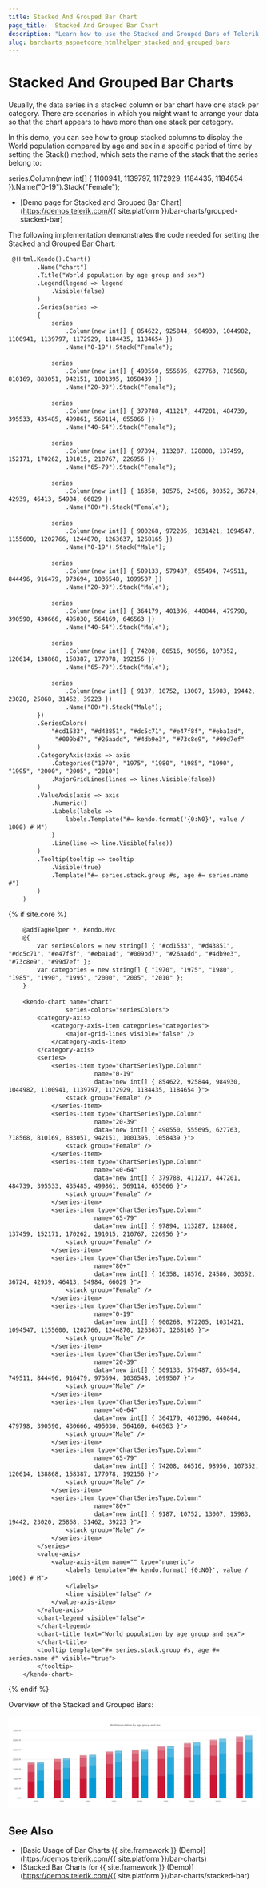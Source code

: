 ```yaml
---
title: Stacked And Grouped Bar Chart
page_title:  Stacked And Grouped Bar Chart
description: "Learn how to use the Stacked and Grouped Bars of Telerik UI Bar Charts component for {{ site.framework }}."
slug: barcharts_aspnetcore_htmlhelper_stacked_and_grouped_bars
---
```


# Stacked And Grouped Bar Charts

Usually, the data series in a stacked column or bar chart have one stack per category. There are scenarios in which you might want to arrange your data so that the chart appears to have more than one stack per category.

In this demo, you can see how to group stacked columns to display the World population compared by age and sex in a specific period of time by setting the Stack() method, which sets the name of the stack that the series belong to:

series.Column(new int[] { 1100941, 1139797, 1172929, 1184435, 1184654 }).Name("0-19").Stack("Female");

* [Demo page for Stacked and Grouped Bar Chart](https://demos.telerik.com/{{ site.platform }}/bar-charts/grouped-stacked-bar)

The following implementation demonstrates the code needed for setting the Stacked and Grouped Bar Chart:

```HtmlHelper
 @(Html.Kendo().Chart()
        .Name("chart")
        .Title("World population by age group and sex")
        .Legend(legend => legend
            .Visible(false)
        )
        .Series(series =>
        {
            series
                .Column(new int[] { 854622, 925844, 984930, 1044982, 1100941, 1139797, 1172929, 1184435, 1184654 })
                .Name("0-19").Stack("Female");

            series
                .Column(new int[] { 490550, 555695, 627763, 718568, 810169, 883051, 942151, 1001395, 1058439 })
                .Name("20-39").Stack("Female");

            series
                .Column(new int[] { 379788, 411217, 447201, 484739, 395533, 435485, 499861, 569114, 655066 })
                .Name("40-64").Stack("Female");

            series
                .Column(new int[] { 97894, 113287, 128808, 137459, 152171, 170262, 191015, 210767, 226956 })
                .Name("65-79").Stack("Female");

            series
                .Column(new int[] { 16358, 18576, 24586, 30352, 36724, 42939, 46413, 54984, 66029 })
                .Name("80+").Stack("Female");

            series
                .Column(new int[] { 900268, 972205, 1031421, 1094547, 1155600, 1202766, 1244870, 1263637, 1268165 })
                .Name("0-19").Stack("Male");

            series
                .Column(new int[] { 509133, 579487, 655494, 749511, 844496, 916479, 973694, 1036548, 1099507 })
                .Name("20-39").Stack("Male");

            series
                .Column(new int[] { 364179, 401396, 440844, 479798, 390590, 430666, 495030, 564169, 646563 })
                .Name("40-64").Stack("Male");

            series
                .Column(new int[] { 74208, 86516, 98956, 107352, 120614, 138868, 158387, 177078, 192156 })
                .Name("65-79").Stack("Male");

            series
                .Column(new int[] { 9187, 10752, 13007, 15983, 19442, 23020, 25868, 31462, 39223 })
                .Name("80+").Stack("Male");
        })
        .SeriesColors(
            "#cd1533", "#d43851", "#dc5c71", "#e47f8f", "#eba1ad",
             "#009bd7", "#26aadd", "#4db9e3", "#73c8e9", "#99d7ef"
        )
        .CategoryAxis(axis => axis
            .Categories("1970", "1975", "1980", "1985", "1990", "1995", "2000", "2005", "2010")
            .MajorGridLines(lines => lines.Visible(false))
        )
        .ValueAxis(axis => axis
            .Numeric()
            .Labels(labels =>
                labels.Template("#= kendo.format('{0:N0}', value / 1000) # M")
            )
            .Line(line => line.Visible(false))
        )
        .Tooltip(tooltip => tooltip
            .Visible(true)
            .Template("#= series.stack.group #s, age #= series.name #")
        )
    )
```
{% if site.core %}
```TagHelper
    @addTagHelper *, Kendo.Mvc
    @{
        var seriesColors = new string[] { "#cd1533", "#d43851", "#dc5c71", "#e47f8f", "#eba1ad", "#009bd7", "#26aadd", "#4db9e3", "#73c8e9", "#99d7ef" };
        var categories = new string[] { "1970", "1975", "1980", "1985", "1990", "1995", "2000", "2005", "2010" };
    }

    <kendo-chart name="chart"
                series-colors="seriesColors">
        <category-axis>
            <category-axis-item categories="categories">
                <major-grid-lines visible="false" />
            </category-axis-item>
        </category-axis>
        <series>
            <series-item type="ChartSeriesType.Column"
                        name="0-19"
                        data="new int[] { 854622, 925844, 984930, 1044982, 1100941, 1139797, 1172929, 1184435, 1184654 }">
                <stack group="Female" />
            </series-item>
            <series-item type="ChartSeriesType.Column"
                        name="20-39"
                        data="new int[] { 490550, 555695, 627763, 718568, 810169, 883051, 942151, 1001395, 1058439 }">
                <stack group="Female" />
            </series-item>
            <series-item type="ChartSeriesType.Column"
                        name="40-64"
                        data="new int[] { 379788, 411217, 447201, 484739, 395533, 435485, 499861, 569114, 655066 }">
                <stack group="Female" />
            </series-item>
            <series-item type="ChartSeriesType.Column"
                        name="65-79"
                        data="new int[] { 97894, 113287, 128808, 137459, 152171, 170262, 191015, 210767, 226956 }">
                <stack group="Female" />
            </series-item>
            <series-item type="ChartSeriesType.Column"
                        name="80+"
                        data="new int[] { 16358, 18576, 24586, 30352, 36724, 42939, 46413, 54984, 66029 }">
                <stack group="Female" />
            </series-item>
            <series-item type="ChartSeriesType.Column"
                        name="0-19"
                        data="new int[] { 900268, 972205, 1031421, 1094547, 1155600, 1202766, 1244870, 1263637, 1268165 }">
                <stack group="Male" />
            </series-item>
            <series-item type="ChartSeriesType.Column"
                        name="20-39"
                        data="new int[] { 509133, 579487, 655494, 749511, 844496, 916479, 973694, 1036548, 1099507 }">
                <stack group="Male" />
            </series-item>
            <series-item type="ChartSeriesType.Column"
                        name="40-64"
                        data="new int[] { 364179, 401396, 440844, 479798, 390590, 430666, 495030, 564169, 646563 }">
                <stack group="Male" />
            </series-item>
            <series-item type="ChartSeriesType.Column"
                        name="65-79"
                        data="new int[] { 74208, 86516, 98956, 107352, 120614, 138868, 158387, 177078, 192156 }">
                <stack group="Male" />
            </series-item>
            <series-item type="ChartSeriesType.Column"
                        name="80+"
                        data="new int[] { 9187, 10752, 13007, 15983, 19442, 23020, 25868, 31462, 39223 }">
                <stack group="Male" />
            </series-item>
        </series>
        <value-axis>
            <value-axis-item name="" type="numeric">
                <labels template="#= kendo.format('{0:N0}', value / 1000) # M">
                </labels>
                <line visible="false" />
            </value-axis-item>
        </value-axis>
        <chart-legend visible="false">
        </chart-legend>
        <chart-title text="World population by age group and sex">
        </chart-title>
        <tooltip template="#= series.stack.group #s, age #= series.name #" visible="true">
        </tooltip>
    </kendo-chart> 
```
{% endif %}

Overview of the Stacked and Grouped Bars:

![{{ site.product_short }} Chart Stacked and Grouped Bars](images/stackedAndGroupedBars.png)

## See Also
* [Basic Usage of Bar Charts {{ site.framework }} (Demo)](https://demos.telerik.com/{{ site.platform }}/bar-charts)
* [Stacked Bar Charts for {{ site.framework }} (Demo)](https://demos.telerik.com/{{ site.platform }}/bar-charts/stacked-bar)
